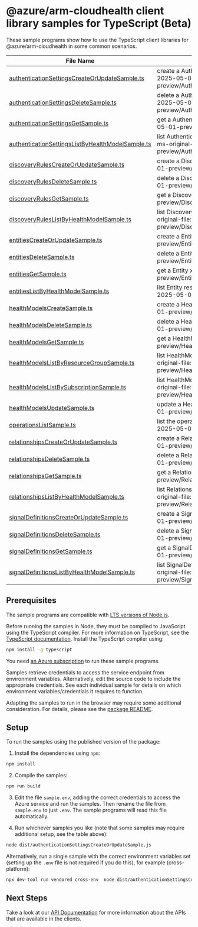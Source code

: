# @azure/arm-cloudhealth client library samples for TypeScript (Beta)

These sample programs show how to use the TypeScript client libraries for @azure/arm-cloudhealth in some common scenarios.

| **File Name**                                                                                     | **Description**                                                                                                                          |
| ------------------------------------------------------------------------------------------------- | ---------------------------------------------------------------------------------------------------------------------------------------- |
| [authenticationSettingsCreateOrUpdateSample.ts][authenticationsettingscreateorupdatesample]       | create a AuthenticationSetting x-ms-original-file: 2025-05-01-preview/AuthenticationSettings_CreateOrUpdate.json                         |
| [authenticationSettingsDeleteSample.ts][authenticationsettingsdeletesample]                       | delete a AuthenticationSetting x-ms-original-file: 2025-05-01-preview/AuthenticationSettings_Delete.json                                 |
| [authenticationSettingsGetSample.ts][authenticationsettingsgetsample]                             | get a AuthenticationSetting x-ms-original-file: 2025-05-01-preview/AuthenticationSettings_Get.json                                       |
| [authenticationSettingsListByHealthModelSample.ts][authenticationsettingslistbyhealthmodelsample] | list AuthenticationSetting resources by HealthModel x-ms-original-file: 2025-05-01-preview/AuthenticationSettings_ListByHealthModel.json |
| [discoveryRulesCreateOrUpdateSample.ts][discoveryrulescreateorupdatesample]                       | create a DiscoveryRule x-ms-original-file: 2025-05-01-preview/DiscoveryRules_CreateOrUpdate.json                                         |
| [discoveryRulesDeleteSample.ts][discoveryrulesdeletesample]                                       | delete a DiscoveryRule x-ms-original-file: 2025-05-01-preview/DiscoveryRules_Delete.json                                                 |
| [discoveryRulesGetSample.ts][discoveryrulesgetsample]                                             | get a DiscoveryRule x-ms-original-file: 2025-05-01-preview/DiscoveryRules_Get.json                                                       |
| [discoveryRulesListByHealthModelSample.ts][discoveryruleslistbyhealthmodelsample]                 | list DiscoveryRule resources by HealthModel x-ms-original-file: 2025-05-01-preview/DiscoveryRules_ListByHealthModel.json                 |
| [entitiesCreateOrUpdateSample.ts][entitiescreateorupdatesample]                                   | create a Entity x-ms-original-file: 2025-05-01-preview/Entities_CreateOrUpdate.json                                                      |
| [entitiesDeleteSample.ts][entitiesdeletesample]                                                   | delete a Entity x-ms-original-file: 2025-05-01-preview/Entities_Delete.json                                                              |
| [entitiesGetSample.ts][entitiesgetsample]                                                         | get a Entity x-ms-original-file: 2025-05-01-preview/Entities_Get.json                                                                    |
| [entitiesListByHealthModelSample.ts][entitieslistbyhealthmodelsample]                             | list Entity resources by HealthModel x-ms-original-file: 2025-05-01-preview/Entities_ListByHealthModel.json                              |
| [healthModelsCreateSample.ts][healthmodelscreatesample]                                           | create a HealthModel x-ms-original-file: 2025-05-01-preview/HealthModels_Create.json                                                     |
| [healthModelsDeleteSample.ts][healthmodelsdeletesample]                                           | delete a HealthModel x-ms-original-file: 2025-05-01-preview/HealthModels_Delete.json                                                     |
| [healthModelsGetSample.ts][healthmodelsgetsample]                                                 | get a HealthModel x-ms-original-file: 2025-05-01-preview/HealthModels_Get.json                                                           |
| [healthModelsListByResourceGroupSample.ts][healthmodelslistbyresourcegroupsample]                 | list HealthModel resources by resource group x-ms-original-file: 2025-05-01-preview/HealthModels_ListByResourceGroup.json                |
| [healthModelsListBySubscriptionSample.ts][healthmodelslistbysubscriptionsample]                   | list HealthModel resources by subscription ID x-ms-original-file: 2025-05-01-preview/HealthModels_ListBySubscription.json                |
| [healthModelsUpdateSample.ts][healthmodelsupdatesample]                                           | update a HealthModel x-ms-original-file: 2025-05-01-preview/HealthModels_Update.json                                                     |
| [operationsListSample.ts][operationslistsample]                                                   | list the operations for the provider x-ms-original-file: 2025-05-01-preview/Operations_List.json                                         |
| [relationshipsCreateOrUpdateSample.ts][relationshipscreateorupdatesample]                         | create a Relationship x-ms-original-file: 2025-05-01-preview/Relationships_CreateOrUpdate.json                                           |
| [relationshipsDeleteSample.ts][relationshipsdeletesample]                                         | delete a Relationship x-ms-original-file: 2025-05-01-preview/Relationships_Delete.json                                                   |
| [relationshipsGetSample.ts][relationshipsgetsample]                                               | get a Relationship x-ms-original-file: 2025-05-01-preview/Relationships_Get.json                                                         |
| [relationshipsListByHealthModelSample.ts][relationshipslistbyhealthmodelsample]                   | list Relationship resources by HealthModel x-ms-original-file: 2025-05-01-preview/Relationships_ListByHealthModel.json                   |
| [signalDefinitionsCreateOrUpdateSample.ts][signaldefinitionscreateorupdatesample]                 | create a SignalDefinition x-ms-original-file: 2025-05-01-preview/SignalDefinitions_CreateOrUpdate.json                                   |
| [signalDefinitionsDeleteSample.ts][signaldefinitionsdeletesample]                                 | delete a SignalDefinition x-ms-original-file: 2025-05-01-preview/SignalDefinitions_Delete.json                                           |
| [signalDefinitionsGetSample.ts][signaldefinitionsgetsample]                                       | get a SignalDefinition x-ms-original-file: 2025-05-01-preview/SignalDefinitions_Get.json                                                 |
| [signalDefinitionsListByHealthModelSample.ts][signaldefinitionslistbyhealthmodelsample]           | list SignalDefinition resources by HealthModel x-ms-original-file: 2025-05-01-preview/SignalDefinitions_ListByHealthModel.json           |

## Prerequisites

The sample programs are compatible with [LTS versions of Node.js](https://github.com/nodejs/release#release-schedule).

Before running the samples in Node, they must be compiled to JavaScript using the TypeScript compiler. For more information on TypeScript, see the [TypeScript documentation][typescript]. Install the TypeScript compiler using:

```bash
npm install -g typescript
```

You need [an Azure subscription][freesub] to run these sample programs.

Samples retrieve credentials to access the service endpoint from environment variables. Alternatively, edit the source code to include the appropriate credentials. See each individual sample for details on which environment variables/credentials it requires to function.

Adapting the samples to run in the browser may require some additional consideration. For details, please see the [package README][package].

## Setup

To run the samples using the published version of the package:

1. Install the dependencies using `npm`:

```bash
npm install
```

2. Compile the samples:

```bash
npm run build
```

3. Edit the file `sample.env`, adding the correct credentials to access the Azure service and run the samples. Then rename the file from `sample.env` to just `.env`. The sample programs will read this file automatically.

4. Run whichever samples you like (note that some samples may require additional setup, see the table above):

```bash
node dist/authenticationSettingsCreateOrUpdateSample.js
```

Alternatively, run a single sample with the correct environment variables set (setting up the `.env` file is not required if you do this), for example (cross-platform):

```bash
npx dev-tool run vendored cross-env  node dist/authenticationSettingsCreateOrUpdateSample.js
```

## Next Steps

Take a look at our [API Documentation][apiref] for more information about the APIs that are available in the clients.

[authenticationsettingscreateorupdatesample]: https://github.com/Azure/azure-sdk-for-js/blob/main/sdk/cloudhealth/arm-cloudhealth/samples/v1-beta/typescript/src/authenticationSettingsCreateOrUpdateSample.ts
[authenticationsettingsdeletesample]: https://github.com/Azure/azure-sdk-for-js/blob/main/sdk/cloudhealth/arm-cloudhealth/samples/v1-beta/typescript/src/authenticationSettingsDeleteSample.ts
[authenticationsettingsgetsample]: https://github.com/Azure/azure-sdk-for-js/blob/main/sdk/cloudhealth/arm-cloudhealth/samples/v1-beta/typescript/src/authenticationSettingsGetSample.ts
[authenticationsettingslistbyhealthmodelsample]: https://github.com/Azure/azure-sdk-for-js/blob/main/sdk/cloudhealth/arm-cloudhealth/samples/v1-beta/typescript/src/authenticationSettingsListByHealthModelSample.ts
[discoveryrulescreateorupdatesample]: https://github.com/Azure/azure-sdk-for-js/blob/main/sdk/cloudhealth/arm-cloudhealth/samples/v1-beta/typescript/src/discoveryRulesCreateOrUpdateSample.ts
[discoveryrulesdeletesample]: https://github.com/Azure/azure-sdk-for-js/blob/main/sdk/cloudhealth/arm-cloudhealth/samples/v1-beta/typescript/src/discoveryRulesDeleteSample.ts
[discoveryrulesgetsample]: https://github.com/Azure/azure-sdk-for-js/blob/main/sdk/cloudhealth/arm-cloudhealth/samples/v1-beta/typescript/src/discoveryRulesGetSample.ts
[discoveryruleslistbyhealthmodelsample]: https://github.com/Azure/azure-sdk-for-js/blob/main/sdk/cloudhealth/arm-cloudhealth/samples/v1-beta/typescript/src/discoveryRulesListByHealthModelSample.ts
[entitiescreateorupdatesample]: https://github.com/Azure/azure-sdk-for-js/blob/main/sdk/cloudhealth/arm-cloudhealth/samples/v1-beta/typescript/src/entitiesCreateOrUpdateSample.ts
[entitiesdeletesample]: https://github.com/Azure/azure-sdk-for-js/blob/main/sdk/cloudhealth/arm-cloudhealth/samples/v1-beta/typescript/src/entitiesDeleteSample.ts
[entitiesgetsample]: https://github.com/Azure/azure-sdk-for-js/blob/main/sdk/cloudhealth/arm-cloudhealth/samples/v1-beta/typescript/src/entitiesGetSample.ts
[entitieslistbyhealthmodelsample]: https://github.com/Azure/azure-sdk-for-js/blob/main/sdk/cloudhealth/arm-cloudhealth/samples/v1-beta/typescript/src/entitiesListByHealthModelSample.ts
[healthmodelscreatesample]: https://github.com/Azure/azure-sdk-for-js/blob/main/sdk/cloudhealth/arm-cloudhealth/samples/v1-beta/typescript/src/healthModelsCreateSample.ts
[healthmodelsdeletesample]: https://github.com/Azure/azure-sdk-for-js/blob/main/sdk/cloudhealth/arm-cloudhealth/samples/v1-beta/typescript/src/healthModelsDeleteSample.ts
[healthmodelsgetsample]: https://github.com/Azure/azure-sdk-for-js/blob/main/sdk/cloudhealth/arm-cloudhealth/samples/v1-beta/typescript/src/healthModelsGetSample.ts
[healthmodelslistbyresourcegroupsample]: https://github.com/Azure/azure-sdk-for-js/blob/main/sdk/cloudhealth/arm-cloudhealth/samples/v1-beta/typescript/src/healthModelsListByResourceGroupSample.ts
[healthmodelslistbysubscriptionsample]: https://github.com/Azure/azure-sdk-for-js/blob/main/sdk/cloudhealth/arm-cloudhealth/samples/v1-beta/typescript/src/healthModelsListBySubscriptionSample.ts
[healthmodelsupdatesample]: https://github.com/Azure/azure-sdk-for-js/blob/main/sdk/cloudhealth/arm-cloudhealth/samples/v1-beta/typescript/src/healthModelsUpdateSample.ts
[operationslistsample]: https://github.com/Azure/azure-sdk-for-js/blob/main/sdk/cloudhealth/arm-cloudhealth/samples/v1-beta/typescript/src/operationsListSample.ts
[relationshipscreateorupdatesample]: https://github.com/Azure/azure-sdk-for-js/blob/main/sdk/cloudhealth/arm-cloudhealth/samples/v1-beta/typescript/src/relationshipsCreateOrUpdateSample.ts
[relationshipsdeletesample]: https://github.com/Azure/azure-sdk-for-js/blob/main/sdk/cloudhealth/arm-cloudhealth/samples/v1-beta/typescript/src/relationshipsDeleteSample.ts
[relationshipsgetsample]: https://github.com/Azure/azure-sdk-for-js/blob/main/sdk/cloudhealth/arm-cloudhealth/samples/v1-beta/typescript/src/relationshipsGetSample.ts
[relationshipslistbyhealthmodelsample]: https://github.com/Azure/azure-sdk-for-js/blob/main/sdk/cloudhealth/arm-cloudhealth/samples/v1-beta/typescript/src/relationshipsListByHealthModelSample.ts
[signaldefinitionscreateorupdatesample]: https://github.com/Azure/azure-sdk-for-js/blob/main/sdk/cloudhealth/arm-cloudhealth/samples/v1-beta/typescript/src/signalDefinitionsCreateOrUpdateSample.ts
[signaldefinitionsdeletesample]: https://github.com/Azure/azure-sdk-for-js/blob/main/sdk/cloudhealth/arm-cloudhealth/samples/v1-beta/typescript/src/signalDefinitionsDeleteSample.ts
[signaldefinitionsgetsample]: https://github.com/Azure/azure-sdk-for-js/blob/main/sdk/cloudhealth/arm-cloudhealth/samples/v1-beta/typescript/src/signalDefinitionsGetSample.ts
[signaldefinitionslistbyhealthmodelsample]: https://github.com/Azure/azure-sdk-for-js/blob/main/sdk/cloudhealth/arm-cloudhealth/samples/v1-beta/typescript/src/signalDefinitionsListByHealthModelSample.ts
[apiref]: https://learn.microsoft.com/javascript/api/@azure/arm-cloudhealth?view=azure-node-preview
[freesub]: https://azure.microsoft.com/free/
[package]: https://github.com/Azure/azure-sdk-for-js/tree/main/sdk/cloudhealth/arm-cloudhealth/README.md
[typescript]: https://www.typescriptlang.org/docs/home.html
